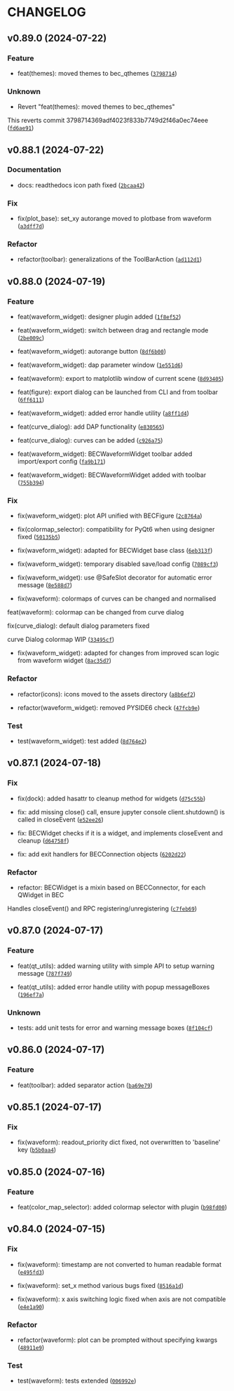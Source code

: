 # CHANGELOG

## v0.89.0 (2024-07-22)

### Feature

* feat(themes): moved themes to bec_qthemes ([`3798714`](https://gitlab.psi.ch/bec/bec_widgets/-/commit/3798714369adf4023f833b7749d2f46a0ec74eee))

### Unknown

* Revert &#34;feat(themes): moved themes to bec_qthemes&#34;

This reverts commit 3798714369adf4023f833b7749d2f46a0ec74eee ([`fd6ae91`](https://gitlab.psi.ch/bec/bec_widgets/-/commit/fd6ae91993a23a7b8dbb2cf3c4b7c3eda6d2b0f6))

## v0.88.1 (2024-07-22)

### Documentation

* docs: readthedocs icon path fixed ([`2bcaa42`](https://gitlab.psi.ch/bec/bec_widgets/-/commit/2bcaa4256d6daaefacb3ead8c72458d7b1498e29))

### Fix

* fix(plot_base): set_xy autorange moved to plotbase from waveform ([`a3dff7d`](https://gitlab.psi.ch/bec/bec_widgets/-/commit/a3dff7decc16115c12dc6b4ef1572552368da309))

### Refactor

* refactor(toolbar): generalizations of the ToolBarAction ([`ad112d1`](https://gitlab.psi.ch/bec/bec_widgets/-/commit/ad112d1f08157f6987edd48a0bacf9f669ef1997))

## v0.88.0 (2024-07-19)

### Feature

* feat(waveform_widget): designer plugin added ([`1f8ef52`](https://gitlab.psi.ch/bec/bec_widgets/-/commit/1f8ef52b606283038052640849094f515a463403))

* feat(waveform_widget): switch between drag and rectangle mode ([`2be009c`](https://gitlab.psi.ch/bec/bec_widgets/-/commit/2be009c6477ba26c5cfb4d827534c5d5eb428999))

* feat(waveform_widget): autorange button ([`8df6b00`](https://gitlab.psi.ch/bec/bec_widgets/-/commit/8df6b003e5c6a942fa2e875d9790e492c087bf26))

* feat(waveform_widget): dap parameter window ([`1e551d6`](https://gitlab.psi.ch/bec/bec_widgets/-/commit/1e551d6e9696f79ea2e0a179d13a4fc6c2a128b2))

* feat(waveform): export to matplotlib window of current scene ([`8d93405`](https://gitlab.psi.ch/bec/bec_widgets/-/commit/8d9340539967b06b1e15f21a2106a39d5c740f31))

* feat(figure): export dialog can be launched from CLI and from toolbar ([`6ff6111`](https://gitlab.psi.ch/bec/bec_widgets/-/commit/6ff611109153b9412dce37c527b19e839d99bba7))

* feat(waveform_widget): added error handle utility ([`a8ff1d4`](https://gitlab.psi.ch/bec/bec_widgets/-/commit/a8ff1d4cd09cae5eaeb4bd0ea90fdd102e32f3a3))

* feat(curve_dialog): add DAP functionality ([`e830565`](https://gitlab.psi.ch/bec/bec_widgets/-/commit/e8305652fde384da037242cf8f7e3606f22bcfb6))

* feat(curve_dialog): curves can be added ([`c926a75`](https://gitlab.psi.ch/bec/bec_widgets/-/commit/c926a75a7927d672c044ea8f68771209ae5accc6))

* feat(waveform_widget): BECWaveformWidget toolbar added import/export config ([`fa9b171`](https://gitlab.psi.ch/bec/bec_widgets/-/commit/fa9b17191ddbb4043a658dae9aa0801e1dc22b84))

* feat(waveform_widget): BECWaveformWidget added with toolbar ([`755b394`](https://gitlab.psi.ch/bec/bec_widgets/-/commit/755b394c1c4d7c443c442d89c630d08ce5415554))

### Fix

* fix(waveform_widget): plot API unified with BECFigure ([`2c8764a`](https://gitlab.psi.ch/bec/bec_widgets/-/commit/2c8764a27de89b39b717032b58465e120ec57fbc))

* fix(colormap_selector): compatibility for PyQt6 when using designer fixed ([`50135b5`](https://gitlab.psi.ch/bec/bec_widgets/-/commit/50135b5fe90a88618291e9357f180cb19251dace))

* fix(waveform_widget): adapted for BECWidget base class ([`6eb313f`](https://gitlab.psi.ch/bec/bec_widgets/-/commit/6eb313fa76e559d62ecd8fa8849142b83817e47c))

* fix(waveform_widget): temporary disabled save/load config ([`7089cf3`](https://gitlab.psi.ch/bec/bec_widgets/-/commit/7089cf356a43d805241d5621952e544d690e65e0))

* fix(waveform_widget): use @SafeSlot decorator for automatic error message ([`8e588d7`](https://gitlab.psi.ch/bec/bec_widgets/-/commit/8e588d79c86e950f6915e89c08fa9415c4bd8033))

* fix(waveform): colormaps of curves can be changed and normalised

feat(waveform): colormap can be changed from curve dialog

fix(curve_dialog): default dialog parameters fixed

curve Dialog colormap WIP ([`33495cf`](https://gitlab.psi.ch/bec/bec_widgets/-/commit/33495cfe03b363f18db61d8af2983f49027b7a43))

* fix(waveform_widget): adapted for changes from improved scan logic from waveform widget ([`8ac35d7`](https://gitlab.psi.ch/bec/bec_widgets/-/commit/8ac35d7280b1ff007c10612228d163cc0c5d1a99))

### Refactor

* refactor(icons): icons moved to the assets directory ([`a8b6ef2`](https://gitlab.psi.ch/bec/bec_widgets/-/commit/a8b6ef20cccae87515b10f054d0ed5b10e152769))

* refactor(waveform_widget): removed PYSIDE6 check ([`47fcb9e`](https://gitlab.psi.ch/bec/bec_widgets/-/commit/47fcb9ebfe35ae600cced95a1edc68f6f6e37a04))

### Test

* test(waveform_widget): test added ([`8d764e2`](https://gitlab.psi.ch/bec/bec_widgets/-/commit/8d764e2d46a1e017dadc3c4630648c1ca708afc2))

## v0.87.1 (2024-07-18)

### Fix

* fix(dock): added hasattr to cleanup method for widgets ([`d75c55b`](https://gitlab.psi.ch/bec/bec_widgets/-/commit/d75c55b2b1ccf156fb789c7813f1c5bdf256f860))

* fix: add missing close() call, ensure jupyter console client.shutdown() is called in closeEvent ([`e52ee26`](https://gitlab.psi.ch/bec/bec_widgets/-/commit/e52ee2604cb35096f1bd833ca9516d8a34197d35))

* fix: BECWidget checks if it is a widget, and implements closeEvent and cleanup ([`d64758f`](https://gitlab.psi.ch/bec/bec_widgets/-/commit/d64758f268cad69e6a17bd52dc9913a6367d3cde))

* fix: add exit handlers for BECConnection objects ([`6202d22`](https://gitlab.psi.ch/bec/bec_widgets/-/commit/6202d224fe85c103a4c33bd8c255f18cfd027303))

### Refactor

* refactor: BECWidget is a mixin based on BECConnector, for each QWidget in BEC

Handles closeEvent() and RPC registering/unregistering ([`c7feb69`](https://gitlab.psi.ch/bec/bec_widgets/-/commit/c7feb6952d590b569f7b0cba3b019a9af0ce0c93))

## v0.87.0 (2024-07-17)

### Feature

* feat(qt_utils): added warning utility with simple API to setup warning message ([`787f749`](https://gitlab.psi.ch/bec/bec_widgets/-/commit/787f74949bac27aaa51cbb43911919071481707c))

* feat(qt_utils): added error handle utility with popup messageBoxes ([`196ef7a`](https://gitlab.psi.ch/bec/bec_widgets/-/commit/196ef7afe11a1b5dcc536f8859dc3b6044ea628e))

### Unknown

* tests: add unit tests for error and warning message boxes ([`8f104cf`](https://gitlab.psi.ch/bec/bec_widgets/-/commit/8f104cf4024d3a4516e6aba5daa8fb78c85e2bfd))

## v0.86.0 (2024-07-17)

### Feature

* feat(toolbar): added separator action ([`ba69e79`](https://gitlab.psi.ch/bec/bec_widgets/-/commit/ba69e7957cd20df1557ac0c3a9ca43a54493c34d))

## v0.85.1 (2024-07-17)

### Fix

* fix(waveform): readout_priority dict fixed, not overwritten to &#39;baseline&#39; key ([`b5b0aa4`](https://gitlab.psi.ch/bec/bec_widgets/-/commit/b5b0aa4f82a998bb0162dc319591e854204a7354))

## v0.85.0 (2024-07-16)

### Feature

* feat(color_map_selector): added colormap selector with plugin ([`b98fd00`](https://gitlab.psi.ch/bec/bec_widgets/-/commit/b98fd00adef97adf57f49b60ade99972b9f5a6bc))

## v0.84.0 (2024-07-15)

### Fix

* fix(waveform): timestamp are not converted to human readable format ([`e495fd3`](https://gitlab.psi.ch/bec/bec_widgets/-/commit/e495fd30c4c16474689943c7263e3060cb09ffb4))

* fix(waveform): set_x method various bugs fixed ([`8516a1d`](https://gitlab.psi.ch/bec/bec_widgets/-/commit/8516a1d639925a877f174fa13f427a71131cc918))

* fix(waveform): x axis switching logic fixed when axis are not compatible ([`e4e1a90`](https://gitlab.psi.ch/bec/bec_widgets/-/commit/e4e1a905d19def22f970b364c18c953f00e10389))

### Refactor

* refactor(waveform): plot can be prompted without specifying kwargs ([`48911e9`](https://gitlab.psi.ch/bec/bec_widgets/-/commit/48911e934815923c94edb5ced6042058a11a97f5))

### Test

* test(waveform): tests extended ([`006992e`](https://gitlab.psi.ch/bec/bec_widgets/-/commit/006992e43cc56d56261bc4fd3e9cae9abcab2153))
